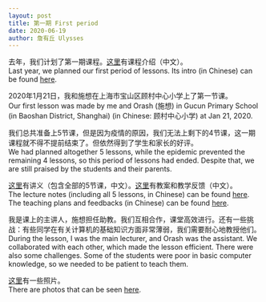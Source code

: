 ```yaml
---
layout: post
title: 第一期 First period
date: 2020-06-19
author: 詹有丘 Ulysses
---
```


去年，我们计划了第一期课程。[这里][intro]有课程介绍（中文）。<br/>
Last year, we planned our first period of lessons.
Its intro (in Chinese) can be found [here][intro].

2020年1月21日，我和施想在上海市宝山区顾村中心小学上了第一节课。<br/>
Our first lesson was made by me and Orash (施想)
in Gucun Primary School (in Baoshan District, Shanghai)
(in Chinese: 顾村中心小学) at Jan 21, 2020.

我们总共准备上5节课，但是因为疫情的原因，我们无法上剩下的4节课，这一期课程就不得不提前结束了。但依然得到了学生和家长的好评。<br/>
We had planned altogether 5 lessons,
while the epidemic prevented the remaining 4 lessons,
so this period of lessons had ended.
Despite that, we are still praised by the students and their parents.

[这里][lecture_notes]有讲义（包含全部的5节课，中文）。[这里][plan_feedbacks]有教案和教学反馈（中文）。<br/>
The lecture notes (including all 5 lessons, in Chinese)
can be found [here][lecture_notes].
The teaching plans and feedbacks (in Chinese) can be found [here][plan_feedbacks].

我是课上的主讲人，施想担任助教。我们互相合作，课堂高效进行。还有一些挑战：有些同学在有关计算机的基础知识方面非常薄弱，我们需要耐心地教授他们。<br/>
During the lesson, I was the main lecturer, and Orash was the assistant.
We collaborated with each other, which made the lesson efficient.
There were also some challenges. Some of the students were poor in basic computer knowledge,
so we needed to be patient to teach them.

[这里][photos]有一些照片。<br/>
There are photos that can be seen [here][photos].

[intro]: https://ulysseszh.github.io/hidden_posts/little_turings/20191212%E7%AC%AC%E4%B8%80%E6%9C%9F%E9%A1%BE%E6%9D%91%E4%B8%AD%E5%BF%83%E5%B0%8F%E5%AD%A6.pdf
[lecture_notes]: https://ulysseszh.github.io/hidden_posts/little_turings/%E7%AC%AC%E4%B8%80%E6%9C%9F%E6%95%99%E6%A1%88.ods
[plan_feedbacks]: https://ulysseszh.github.io/hidden_posts/little_turings/%E7%AC%AC%E4%B8%80%E6%9C%9F%E8%AE%B2%E4%B9%89.pdf
[photos]: https://ulysseszh.github.io/hidden_posts/little_turings/01.html
